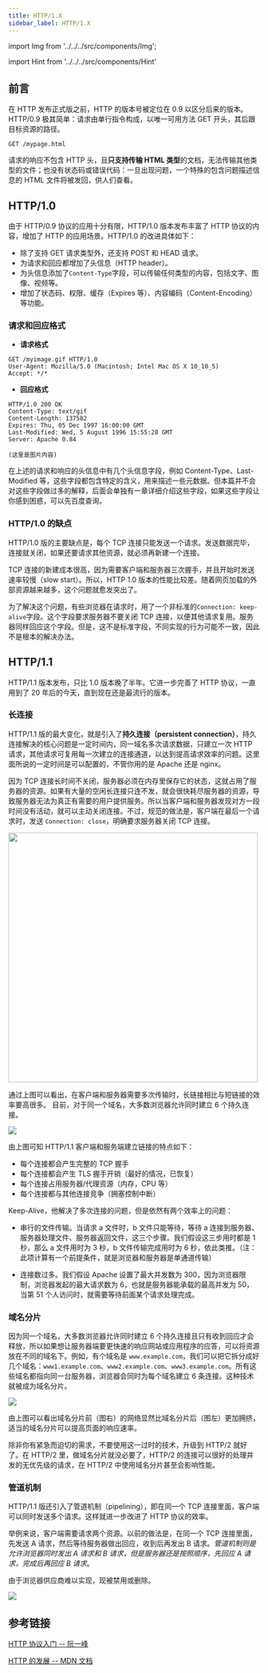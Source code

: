 ```yaml
---
title: HTTP/1.X
sidebar_label: HTTP/1.X
---
```


import Img from '../../../src/components/Img';

import Hint from '../../../src/components/Hint'

## 前言

在 HTTP 发布正式版之前，HTTP 的版本号被定位在 0.9 以区分后来的版本。HTTP/0.9 极其简单：请求由单行指令构成，以唯一可用方法 GET 开头，其后跟目标资源的路径。

```
GET /mypage.html
```

请求的响应不包含 HTTP 头，且**只支持传输 HTML 类型**的文档，无法传输其他类型的文件；也没有状态码或错误代码：一旦出现问题，一个特殊的包含问题描述信息的 HTML 文件将被发回，供人们查看。

## HTTP/1.0

由于 HTTP/0.9 协议的应用十分有限，HTTP/1.0 版本发布丰富了 HTTP 协议的内容，增加了 HTTP 的应用场景。HTTP/1.0 的改进具体如下：

- 除了支持 GET 请求类型外，还支持 POST 和 HEAD 请求。
- 为请求和回应都增加了头信息（HTTP header）。
- 为头信息添加了`Content-Type`字段，可以传输任何类型的内容，包括文字、图像、视频等。
- 增加了状态码、权限、缓存（Expires 等）、内容编码（Content-Encoding）等功能。

### 请求和回应格式

- **请求格式**

```
GET /myimage.gif HTTP/1.0
User-Agent: Mozilla/5.0 (Macintosh; Intel Mac OS X 10_10_5)
Accept: */*
```

- **回应格式**

```
HTTP/1.0 200 OK
Content-Type: text/gif
Content-Length: 137582
Expires: Thu, 05 Dec 1997 16:00:00 GMT
Last-Modified: Wed, 5 August 1996 15:55:28 GMT
Server: Apache 0.84

(这里是图片内容)
```

在上述的请求和响应的头信息中有几个头信息字段，例如 Content-Type、Last-Modified 等，这些字段都包含特定的含义，用来描述一些元数据。但本篇并不会对这些字段做过多的解释，后面会单独有一章详细介绍这些字段，如果这些字段让你感到困惑，可以先百度查询。

### HTTP/1.0 的缺点

HTTP/1.0 版的主要缺点是，每个 TCP 连接只能发送一个请求。发送数据完毕，连接就关闭，如果还要请求其他资源，就必须再新建一个连接。

TCP 连接的新建成本很高，因为需要客户端和服务器三次握手，并且开始时发送速率较慢（slow start）。所以，HTTP 1.0 版本的性能比较差。随着网页加载的外部资源越来越多，这个问题就愈发突出了。

为了解决这个问题，有些浏览器在请求时，用了一个非标准的`Connection: keep-alive`字段。这个字段要求服务器不要关闭 TCP 连接，以便其他请求复用。服务器同样回应这个字段。但是，这不是标准字段，不同实现的行为可能不一致，因此不是根本的解决办法。

## HTTP/1.1

HTTP/1.1 版本发布，只比 1.0 版本晚了半年。它进一步完善了 HTTP 协议，一直用到了 20 年后的今天，直到现在还是最流行的版本。

### 长连接

HTTP/1.1 版的最大变化，就是引入了**持久连接（persistent connection）**，持久连接解决的核心问题是一定时间内，同一域名多次请求数据，只建立一次 HTTP 请求，其他请求可复用每一次建立的连接通道，以达到提高请求效率的问题。这里面所说的一定时间是可以配置的，不管你用的是 Apache 还是 nginx。

因为 TCP 连接长时间不关闭，服务器必须在内存里保存它的状态，这就占用了服务器的资源。如果有大量的空闲长连接只连不发，就会很快耗尽服务器的资源，导致服务器无法为真正有需要的用户提供服务。所以当客户端和服务器发现对方一段时间没有活动，就可以主动关闭连接。不过，规范的做法是，客户端在最后一个请求时，发送 `Connection: close`，明确要求服务器关闭 TCP 连接。

<Img width="500" legend="图：长短链接对比图" src="https://cosmos-x.oss-cn-hangzhou.aliyuncs.com/FKLcnQ.jpg" />

通过上图可以看出，在客户端和服务器需要多次传输时，长链接相比与短链接的效率要高很多。 <Hint type="tip">目前，对于同一个域名，大多数浏览器允许同时建立 6 个持久连接。</Hint>

<Img w="750" src='https://cosmos-x.oss-cn-hangzhou.aliyuncs.com/aomjQ8.png'/>

由上图可知 HTTP/1.1 客户端和服务端建立链接的特点如下：

- 每个连接都会产生完整的 TCP 握手
- 每个连接都会产生 TLS 握手开销（最好的情况，已恢复）
- 每个连接占用服务器/代理资源（内存，CPU 等）
- 每个连接都与其他连接竞争（拥塞控制中断）

Keep-Alive，他解决了多次连接的问题，但是依然有两个效率上的问题：

- 串行的文件传输。当请求 a 文件时，b 文件只能等待，等待 a 连接到服务器、服务器处理文件、服务器返回文件，这三个步骤。我们假设这三步用时都是 1 秒，那么 a 文件用时为 3 秒，b 文件传输完成用时为 6 秒，依此类推。（注：此项计算有一个前提条件，就是浏览器和服务器是单通道传输）

- 连接数过多。我们假设 Apache 设置了最大并发数为 300，因为浏览器限制，浏览器发起的最大请求数为 6，也就是服务器能承载的最高并发为 50，当第 51 个人访问时，就需要等待前面某个请求处理完成。

### 域名分片

因为同一个域名，大多数浏览器允许同时建立 6 个持久连接且只有收到回应才会释放，所以如果想让服务器端要更快速的响应网站或应用程序的应答，可以将资源放在不同的域名下。例如，有个域名是 `www.example.com`，我们可以把它拆分成好几个域名：`www1.example.com`、`www2.example.com`、`www3.example.com`。所有这些域名都指向同一台服务器，浏览器会同时为每个域名建立 6 条连接。这种技术就被成为域名分片。

<Img w="650" src='https://cosmos-x.oss-cn-hangzhou.aliyuncs.com/N2VrQ7.png'/>

由上图可以看出域名分片前（图右）的网络显然比域名分片后（图左）更加拥挤，适当的域名分片可以提高页面的响应速率。

<Hint type="warn">除非你有紧急而迫切的需求，不要使用这一过时的技术，升级到 HTTP/2 就好了。在 HTTP/2 里，做域名分片就没必要了，HTTP/2 的连接可以很好的处理并发的无优先级的请求，在 HTTP/2 中使用域名分片甚至会影响性能。</Hint>

### 管道机制

HTTP/1.1 版还引入了管道机制（pipelining），即在同一个 TCP 连接里面，客户端可以同时发送多个请求。这样就进一步改进了 HTTP 协议的效率。

举例来说，客户端需要请求两个资源。以前的做法是，在同一个 TCP 连接里面，先发送 A 请求，然后等待服务器做出回应，收到后再发出 B 请求。_管道机制则是允许浏览器同时发出 A 请求和 B 请求，但是服务器还是按照顺序，先回应 A 请求，完成后再回应 B 请求_。

<Hint type="warn">由于浏览器供应商难以实现，现被禁用或删除。</Hint>

<Img w="360" legend="图：管道机制" src='https://cosmos-x.oss-cn-hangzhou.aliyuncs.com/RUc1N2.png'/>

## 参考链接

[HTTP 协议入门 -- 阮一峰](https://www.ruanyifeng.com/blog/2016/08/http.html)

[HTTP 的发展 -- MDN 文档](https://developer.mozilla.org/zh-CN/docs/Web/HTTP/Basics_of_HTTP/Evolution_of_HTTP)
